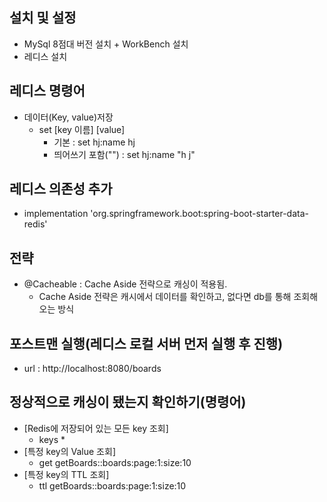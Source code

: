 ## 설치 및 설정
- MySql 8점대 버전 설치 + WorkBench 설치
- 레디스 설치

## 레디스 명령어
- 데이터(Key, value)저장
  - set [key 이름] [value]
    - 기본 : set hj:name hj
    - 띄어쓰기 포함("") : set hj:name "h j"

## 레디스 의존성 추가
- implementation 'org.springframework.boot:spring-boot-starter-data-redis'

## 전략
- @Cacheable : Cache Aside 전략으로 캐싱이 적용됨. 
  - Cache Aside 전략은 캐시에서 데이터를 확인하고, 없다면 db를 통해 조회해오는 방식

## 포스트맨 실행(레디스 로컬 서버 먼저 실행 후 진행)
- url : http://localhost:8080/boards

## 정상적으로 캐싱이 됐는지 확인하기(명령어)
- [Redis에 저장되어 있는 모든 key 조회]
  - keys * 
- [특정 key의 Value 조회]
  - get getBoards::boards:page:1:size:10
- [특정 key의 TTL 조회]
  - ttl getBoards::boards:page:1:size:10 